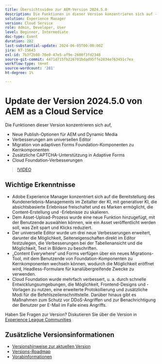```yaml
---
title: Übersichtsvideo zur AEM-Version 2024.5.0
description: Die Funktionen in dieser Version konzentrieren sich auf - Neue Publish-Optionen für AEM und Dynamic Media Universal Editor-Verbesserungen Migration von adaptiven Forms Foundation-Komponenten zu Kernkomponenten Zusätzliche CAPTCHA-Unterstützung in adaptiven Forms Cloud Foundation-Verbesserungen
solution: Experience Manager
version: Cloud Service
role: Admin, Developer, User
level: Beginner, Intermediate
doc-type: Event
duration: 282
last-substantial-update: 2024-06-05T00:00:00Z
jira: KT-15643
exl-id: 7b3f2b08-70e0-47e5-af9e-2600f3fd2348
source-git-commit: 4471d715fb226701bdad95ffe2834e763451c7ea
workflow-type: tm+mt
source-wordcount: '281'
ht-degree: 1%

---
```


# Update der Version 2024.5.0 von AEM as a Cloud Service

Die Funktionen dieser Version konzentrieren sich auf,

* Neue Publish-Optionen für AEM und Dynamic Media
* Verbesserungen am universellen Editor
* Migration von adaptiven Forms Foundation-Komponenten zu Kernkomponenten
* Zusätzliche CAPTCHA-Unterstützung in Adaptive Forms
* Cloud Foundation-Verbesserungen

>[!VIDEO](https://video.tv.adobe.com/v/3429503/?learn=on)

## Wichtige Erkenntnisse

* Adobe Experience Manager konzentriert sich auf die Bereitstellung des Kundenerlebnis-Managements im Zeitalter der KI, mit generativer KI, die absichtsbasierte Erlebnisse freischaltet und es Marken ermöglicht, die Content-Erstellung und -Erlebnisse zu skalieren.
* Dem Asset-Upload-Prozess wurde eine neue Funktion hinzugefügt, mit der Benutzende auswählen können, wie ein Asset veröffentlicht werden soll, was Zeit spart und Klicks reduziert.
* Der universelle Editor wurde um drei neue Verbesserungen erweitert, darunter die Möglichkeit, Seiteneigenschaften direkt im Editor festzulegen, die Verbesserungen bei der Tabellenansicht und die Möglichkeit, Text in Bildern zu beschriften.
* „Content Everywhere“ und Forms verfügen über ein neues Migrations-Tool, mit dem Benutzende von Foundation-Komponenten zu Kernkomponenten wechseln können, wodurch die Möglichkeit eröffnet wird, Headless-Formulare für kanalübergreifende Zwecke zu verwenden.
* Cloud Foundation wurde mehrfach verbessert, u. a. durch schnelle Entwicklungsumgebungen, die Möglichkeit, Frontend-Designs und -Vorlagen zu nutzen, eine erweiterte Protokollierung und zusätzliche Modi für die Befehlszeilenschnittstelle. Darüber hinaus gibt es Maßnahmen zum Schutz vor DDoS-Angriffen und zur Benachrichtigung der Benutzer per E-Mail im Falle eines Angriffs.


Haben Sie Fragen zur Version?  Diskutieren Sie über die Version in [Experience League Communities](https://adobe.ly/44Ofo8H)

## Zusätzliche Versionsinformationen

* [Versionshinweise zur aktuellen Version](https://experienceleague.adobe.com/docs/experience-manager-cloud-service/content/release-notes/home.html?lang=de)
* [Versions-Roadmap](https://experienceleague.adobe.com/docs/experience-manager-release-information/aem-release-updates/update-releases-roadmap.html?lang=de)
* [Vorabinformationen](https://experienceleague.adobe.com/docs/experience-manager-cloud-service/content/release-notes/prerelease.html)
